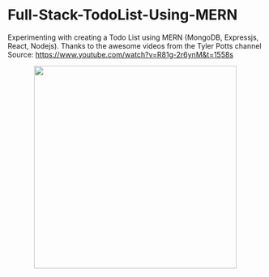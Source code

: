 # Full-Stack-TodoList-Using-MERN

Experimenting with creating a Todo List using MERN (MongoDB, Expressjs, React, Nodejs). Thanks to the awesome videos from the Tyler Potts channel Source: https://www.youtube.com/watch?v=R81g-2r6ynM&t=1558s


<p align="center"><a href="https://laravel.com" target="_blank"><img src="https://cdn.discordapp.com/attachments/1092557807628341309/1136332462352511038/image.png" width="400"></a></p>